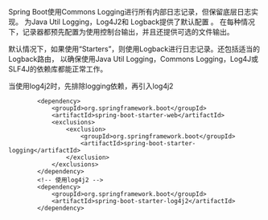 
Spring Boot使用Commons Logging进行所有内部日志记录，但保留底层日志实现。
为Java Util Logging，Log4J2和 Logback提供了默认配置 。
在每种情况下，记录器都预先配置为使用控制台输出，并且还提供可选的文件输出。

默认情况下，如果使用“Starters”，则使用Logback进行日志记录。还包括适当的Logback路由，
以确保使用Java Util Logging，Commons Logging，Log4J或SLF4J的依赖库都能正常工作。

当使用log4j2时，先排除logging依赖，再引入log4j2
```
		<dependency>
			<groupId>org.springframework.boot</groupId>
			<artifactId>spring-boot-starter-web</artifactId>
			<exclusions>
				<exclusion>
					<groupId>org.springframework.boot</groupId>
					<artifactId>spring-boot-starter-logging</artifactId>
				</exclusion>
			</exclusions>
		</dependency>
		<!-- 使用log4j2 -->
		<dependency>
			<groupId>org.springframework.boot</groupId>
			<artifactId>spring-boot-starter-log4j2</artifactId>
		</dependency>
```
